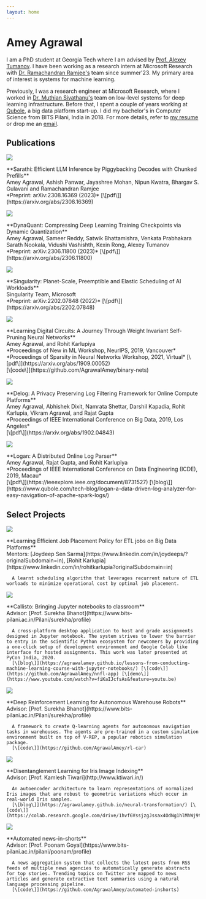 ```yaml
---
layout: home
---
```


# Amey Agrawal

I am a PhD student at Georgia Tech where I am advised by [Prof. Alexey Tumanov](https://faculty.cc.gatech.edu/~atumanov/). I have been working as a research intern at Microsoft Research with [Dr. Ramachandran Ramjee's](https://www.microsoft.com/en-us/research/people/ramjee/) team since summer'23. My primary area of interest is systems for machine learning.

Previously, I was a research engineer at Microsoft Research, where I worked in [Dr. Muthian Sivathanu's](https://www.microsoft.com/en-us/research/people/muthian/) team on low-level systems for deep learning infrastructure. Before that, I spent a couple of years working at [Qubole](https://www.qubole.com/), a big data platform start-up. I did my bachelor's in Computer Science from BITS Pilani, India in 2018. For more details, refer to [my resume](https://ameya.info/docs/cv.pdf) or drop me an [email](mailto:agrawalamey12@gmail.com).

## Publications

<div class='project-line-item'>
  <div class="project-line-item-thumbnail-wrapper">
    <img class="project-line-item-thumbnail" src="/images/project-list-thumbnails/sarathi.png">
  </div>
  <p class="project-line-item-description" markdown='1'>
    **Sarathi: Efficient LLM Inference by Piggybacking Decodes with Chunked Prefills** <br>
      Amey Agrawal, Ashish Panwar, Jayashree Mohan, Nipun Kwatra, Bhargav S. Gulavani and Ramachandran Ramjee <br>
      *Preprint: arXiv:2308.16369 (2023)* [\[pdf\]](https://arxiv.org/abs/2308.16369) <br>
  </p>
</div>

<div class='project-line-item'>
  <div class="project-line-item-thumbnail-wrapper">
    <img class="project-line-item-thumbnail" src="/images/project-list-thumbnails/dynaquant.png">
  </div>
  <p class="project-line-item-description" markdown='1'>
    **DynaQuant: Compressing Deep Learning Training Checkpoints via Dynamic Quantization** <br>
      Amey Agrawal, Sameer Reddy, Satwik Bhattamishra, Venkata Prabhakara Sarath Nookala, Vidushi Vashishth, Kexin Rong, Alexey Tumanov <br>
      *Preprint: arXiv:2306.11800 (2023)* [\[pdf\]](https://arxiv.org/abs/2306.11800) <br>
  </p>
</div>

<div class='project-line-item'>
  <div class="project-line-item-thumbnail-wrapper">
    <img class="project-line-item-thumbnail" src="/images/project-list-thumbnails/sing.jpg">
  </div>
  <p class="project-line-item-description" markdown='1'>
    **Singularity: Planet-Scale, Preemptible and Elastic Scheduling of AI Workloads** <br>
      Singularity Team, Microsoft <br>
      *Preprint: arXiv:2202.07848 (2022)* [\[pdf\]](https://arxiv.org/abs/2202.07848) <br>
  </p>
</div>

<div class='project-line-item'>
  <div class="project-line-item-thumbnail-wrapper">
    <img class="project-line-item-thumbnail" src="/images/project-list-thumbnails/binnet.png">
  </div>
  <p class="project-line-item-description" markdown='1'>
    **Learning Digital Circuits: A Journey Through Weight Invariant Self-Pruning Neural Networks** <br>
      Amey Agrawal, and Rohit Karlupiya <br>
      *Proceedings of New in ML Workshop, NeurIPS, 2019, Vancouver*
      *Proceedings of Sparsity in Neural Networks Workshop, 2021, Virtual* [\[pdf\]](https://arxiv.org/abs/1909.00052) <br>
      [\[code\]](https://github.com/AgrawalAmey/binary-nets)
  </p>
</div>

<div class='project-line-item'>
  <div class="project-line-item-thumbnail-wrapper">
    <img class="project-line-item-thumbnail" src="/images/project-list-thumbnails/delog.png">
  </div>
  <p class="project-line-item-description" markdown='1'>
    **Delog: A Privacy Preserving Log Filtering Framework for Online Compute Platforms** <br>
      Amey Agrawal, Abhishek Dixit, Namrata Shettar, Darshil Kapadia, Rohit Karlupia, Vikram Agrawal, and Rajat Gupta <br>
      *Proceedings of IEEE International Conference on Big Data, 2019, Los Angeles* <br>
      [\[pdf\]](https://arxiv.org/abs/1902.04843)
  </p>
</div>

<div class='project-line-item'>
  <div class="project-line-item-thumbnail-wrapper">
    <img class="project-line-item-thumbnail" src="/images/project-list-thumbnails/logan.png">
  </div>
  <p class="project-line-item-description" markdown='1'>
    **Logan: A Distributed Online Log Parser** <br>
      Amey Agrawal, Rajat Gupta, and Rohit Karlupiya <br>
      *Proceedings of IEEE International Conference on Data Engineering (ICDE), 2019, Macau* <br>
      [\[pdf\]](https://ieeexplore.ieee.org/document/8731527) [\[blog\]](https://www.qubole.com/tech-blog/logan-a-data-driven-log-analyzer-for-easy-navigation-of-apache-spark-logs/)
  </p>
</div>

## Select Projects
<!-- 
<div class='project-line-item'>
  <div class="project-line-item-thumbnail-wrapper">
    <img class="project-line-item-thumbnail" src="/images/project-list-thumbnails/sing.jpg">
  </div>
  <p class="project-line-item-description" markdown='1'>
    **Efficient Device Sharing in Distributed Deep Learning Training Jobs** <br>
      Mentors: [Dr. Muthian Sivathanu](https://www.microsoft.com/en-us/research/people/muthian/), [Dr. Bhargav Gulavani](https://www.linkedin.com/in/bhargavgulavani/?originalSubdomain=in)<br>

      Creating a proxy layer for GPU drivers that enables transparent checkpointing and time slicing for distributed deep learning training workloads with minimal overhead. Efficient device sharing between data-parallel peers enabled by this system would power-efficient job scheduling and resource management on Microsoft’s next-generation deep learning platform.
  </p>
</div> -->

<div class='project-line-item'>
  <div class="project-line-item-thumbnail-wrapper">
    <img class="project-line-item-thumbnail" src="/images/project-list-thumbnails/scheduler.jpg">
  </div>
  <p class="project-line-item-description" markdown='1'>
    **Learning Efficient Job Placement Policy for ETL jobs on Big Data Platforms** <br>
      Mentors: [Joydeep Sen Sarma](https://www.linkedin.com/in/joydeeps/?originalSubdomain=in), [Rohit Karlupia](https://www.linkedin.com/in/rohitkarlupia?originalSubdomain=in) <br>

      A learnt scheduling algorithm that leverages recurrent nature of ETL worloads to minimize operational cost by optimal job placement.  
  </p>
</div>

<div class='project-line-item'>
  <div class="project-line-item-thumbnail-wrapper">
    <img class="project-line-item-thumbnail" src="/images/project-list-thumbnails/callisto.png">
  </div>
  <p class="project-line-item-description" markdown='1'>
    **Callisto: Bringing Jupyter notebooks to classroom** <br>
      Advisor: [Prof. Surekha Bhanot](https://www.bits-pilani.ac.in/Pilani/surekha/profile) <br>

      A cross-platform desktop application to host and grade assignments designed in Jupyter notebook. The system strives to lower the barrier to entry in the scientific Python ecosystem for newcomers by providing a one-click setup of development environment and Google Colab like interface for hosted assignments. This work was later presented at PyCon India, 2020.
      [\[blog\]](https://agrawalamey.github.io/lessons-from-conducting-machine-learning-course-with-jupyter-notebooks/) [\[code\]](https://github.com/AgrawalAmey/nnfl-app) [\[demo\]](https://www.youtube.com/watch?v=fiKaIJcfsAs&feature=youtu.be)
  </p>
</div>

<div class='project-line-item'>
  <div class="project-line-item-thumbnail-wrapper">
    <img class="project-line-item-thumbnail" src="/images/project-list-thumbnails/rl-bot.png">
  </div>
  <p class="project-line-item-description" markdown='1'>
    **Deep Reinforcement Learning for Autonomous Warehouse Robots** <br>
      Advisor: [Prof. Surekha Bhanot](https://www.bits-pilani.ac.in/Pilani/surekha/profile)<br>

      A framework to create Q-learning agents for autonomous navigation tasks in warehouses. The agents are pre-trained in a custom simulation environment built on top of V-REP, a popular robotics simulation package.
      [\[code\]](https://github.com/AgrawalAmey/rl-car)
  </p>
</div>

<div class='project-line-item'>
  <div class="project-line-item-thumbnail-wrapper">
    <img class="project-line-item-thumbnail" src="/images/project-list-thumbnails/irispng.png">
  </div>
  <p class="project-line-item-description" markdown='1'>
    **Disentanglement Learning for Iris Image Indexing** <br>
      Advisor: [Prof. Kamlesh Tiwari](http://www.ktiwari.in/) <br>

      An autoencoder architecture to learn representations of normalized Iris images that are robust to geometric variations which occur in real-world Iris samples.
      [\[blog\]](https://agrawalamey.github.io/neural-transformation/) [\[code\]](https://colab.research.google.com/drive/1hvf6VssjzgJssax4OdNg1hlMhWj9tQc2)
  </p>
</div>

<div class='project-line-item'>
  <div class="project-line-item-thumbnail-wrapper">
    <img class="project-line-item-thumbnail" src="/images/project-list-thumbnails/inshorts.png">
  </div>
  <p class="project-line-item-description" markdown='1'>
    **Automated news-in-shorts** <br>
      Advisor: [Prof. Poonam Goyal](https://www.bits-pilani.ac.in/pilani/poonam/profile) <br>

      A news aggregation system that collects the latest posts from RSS feeds of multiple news agencies to automatically generate abstracts for top stories. Trending topics on Twitter are mapped to news articles and generate extractive text summaries using a natural language processing pipeline.
      [\[code\]](https://github.com/AgrawalAmey/automated-inshorts)
  </p>
</div>
